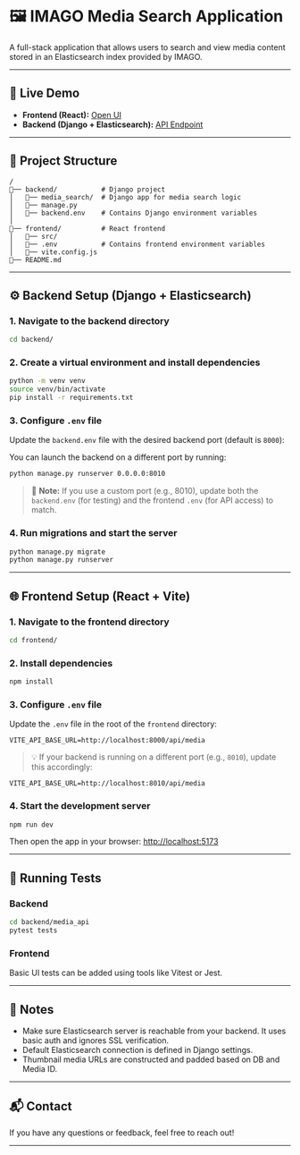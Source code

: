 # 🖼️ IMAGO Media Search Application

A full-stack application that allows users to search and view media content stored in an Elasticsearch index provided by IMAGO.

---

## 🔗 Live Demo

* **Frontend (React):** [Open UI](https://5173-syedmuhamm-imagomediase-2dhunufqken.ws-eu120.gitpod.io)
* **Backend (Django + Elasticsearch):** [API Endpoint](https://8000-syedmuhamm-imagomediase-2dhunufqken.ws-eu120.gitpod.io/api/media/search/?q=pal&page=1&page_size=5)

---

## 📁 Project Structure

```
/
🔼── backend/           # Django project
│   🔼── media_search/  # Django app for media search logic
│   🔼── manage.py
│   🔼── backend.env    # Contains Django environment variables
│
🔼── frontend/          # React frontend
│   🔼── src/
│   🔼── .env           # Contains frontend environment variables
│   🔼── vite.config.js
🔼── README.md
```

---

## ⚙️ Backend Setup (Django + Elasticsearch)

### 1. Navigate to the backend directory

```bash
cd backend/
```

### 2. Create a virtual environment and install dependencies

```bash
python -m venv venv
source venv/bin/activate
pip install -r requirements.txt
```

### 3. Configure `.env` file

Update the `backend.env` file with the desired backend port (default is `8000`):

You can launch the backend on a different port by running:

```bash
python manage.py runserver 0.0.0.0:8010
```

> 🔁 **Note:** If you use a custom port (e.g., 8010), update both the `backend.env` (for testing) and the frontend `.env` (for API access) to match.

### 4. Run migrations and start the server

```bash
python manage.py migrate
python manage.py runserver
```

---

## 🌐 Frontend Setup (React + Vite)

### 1. Navigate to the frontend directory

```bash
cd frontend/
```

### 2. Install dependencies

```bash
npm install
```

### 3. Configure `.env` file

Update the `.env` file in the root of the `frontend` directory:

```env
VITE_API_BASE_URL=http://localhost:8000/api/media
```

> 💡 If your backend is running on a different port (e.g., `8010`), update this accordingly:

```env
VITE_API_BASE_URL=http://localhost:8010/api/media
```

### 4. Start the development server

```bash
npm run dev
```

Then open the app in your browser: [http://localhost:5173](http://localhost:5173)

---

## 🧪 Running Tests

### Backend

```bash
cd backend/media_api
pytest tests
```

### Frontend

Basic UI tests can be added using tools like Vitest or Jest.

---

## 🧠 Notes

* Make sure Elasticsearch server is reachable from your backend. It uses basic auth and ignores SSL verification.
* Default Elasticsearch connection is defined in Django settings.
* Thumbnail media URLs are constructed and padded based on DB and Media ID.

---

## 📬 Contact

If you have any questions or feedback, feel free to reach out!

---

